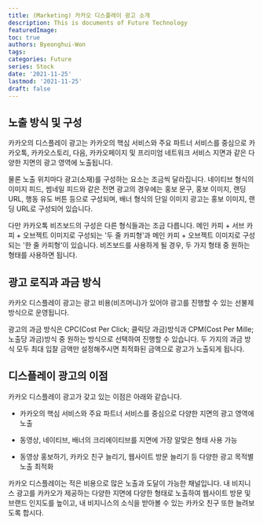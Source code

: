 ```yaml
---
title: (Marketing) 카카오 디스플레이 광고 소개
description: This is documents of Future Technology
featuredImage: 
toc: true
authors: Byeonghui-Won
tags:
categories: Future
series: Stock
date: '2021-11-25'
lastmod: '2021-11-25'
draft: false
---
```


## 노출 방식 및 구성

카카오의 디스플레이 광고는 카카오의 핵심 서비스와 주요 파트너 서비스를 중심으로 카카오톡, 카카오스토리, 다음, 카카오페이지 및 프리미엄 네트워크 서비스 지면과 같은 다양한 지면의 광고 영역에 노출됩니다.

물론 노출 위치마다 광고(소재)를 구성하는 요소는 조금씩 달라집니다. 네이티브 형식의 이미지 피드, 썸네일 피드와 같은 전면 광고의 경우에는 홍보 문구, 홍보 이미지, 랜딩 URL, 행동 유도 버튼 등으로 구성되며, 배너 형식의 단일 이미지 광고는 홍보 이미지, 랜딩 URL로 구성되어 있습니다.

다만 카카오톡 비즈보드의 구성은 다른 형식들과는 조금 다릅니다. 메인 카피 + 서브 카피 + 오브젝트 이미지로 구성되는 '두 줄 카피형'과 메인 카피 + 오브젝트 이미지로 구성되는 '한 줄 카피형'이 있습니다. 비즈보드를 사용하게 될 경우, 두 가지 형태 중 원하는 형태를 사용하면 됩니다.

## 광고 로직과 과금 방식

카카오 디스플레이 광고는 광고 비용(비즈머니)가 있어야 광고를 진행할 수 있는 선불제 방식으로 운영됩니다. 

광고의 과금 방식은 CPC(Cost Per Click; 클릭당 과금)방식과 CPM(Cost Per Mille; 노출당 과금)방식 중 원하는 방식으로 선택하여 진행할 수 있습니다. 두 가지의 과금 방식 모두 최대 입찰 금액만 설정해주시면 최적화된 금액으로 광고가 노출되게 됩니다.

## 디스플레이 광고의 이점
카카오 디스플레이 광고가 갖고 있는 이점은 아래와 같습니다.

+ 카카오의 핵심 서비스와 주요 파트너 서비스를 중심으로 다양한 지면의 광고 영역에 노출

+ 동영상, 네이티브, 배너의 크리에이티브를 지면에 가장 알맞은 형태 사용 가능

+ 동영상 홍보하기, 카카오 친구 늘리기, 웹사이트 방문 늘리기 등 다양한 광고 목적별 노출 최적화

카카오 디스플레이는 적은 비용으로 많은 노출과 도달이 가능한 채널입니다. 내 비지니스 광고를 카카오가 제공하는 다양한 지면에 다양한 형태로 노출하여 웹사이트 방문 및 브랜드 인지도를 높이고, 내 비지니스의 소식을 받아볼 수 있는 카카오 친구 또한 늘려보도록 합시다.  
